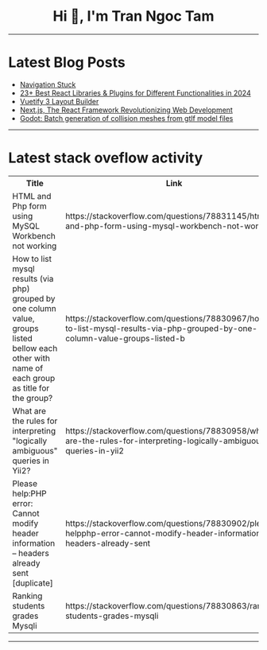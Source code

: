 <h1 align="center">Hi 👋, I'm Tran Ngoc Tam</h1>

---

# Latest Blog Posts 
<!-- BLOG-POST-LIST:START -->
- [Navigation Stuck](https://dev.to/jack_george_08f843b25bb83/navigation-stuck-253n)
- [23+ Best React Libraries &amp; Plugins for Different Functionalities in 2024](https://dev.to/syakirurahman/23-best-react-libraries-plugins-for-production-grade-app-in-2024-5fjb)
- [Vuetify 3 Layout Builder](https://dev.to/ameerhamza/vuetify-3-layout-builder-5de1)
- [Next.js, The React Framework Revolutionizing Web Development](https://dev.to/saqlainmuhammadd/nextjs-the-react-framework-revolutionizing-web-development-28ak)
- [Godot: Batch generation of collision meshes from gtlf model files](https://dev.to/ramchale/godot-batch-generation-of-collision-meshes-from-gtlf-model-files-4noh)
<!-- BLOG-POST-LIST:END -->

---

# Latest stack oveflow activity
<table>
  <tr><th>Title</th><th>Link</th></tr>
  <!-- STACKOVERFLOW:START --><tr><td>HTML and Php form using MySQL Workbench not working</td><td>https://stackoverflow.com/questions/78831145/html-and-php-form-using-mysql-workbench-not-working</td></tr><tr><td>How to list mysql results &lpar;via php&rpar; grouped by one column value, groups listed bellow each other with name of each group as title for the group?</td><td>https://stackoverflow.com/questions/78830967/how-to-list-mysql-results-via-php-grouped-by-one-column-value-groups-listed-b</td></tr><tr><td>What are the rules for interpreting &quot;logically ambiguous&quot; queries in Yii2?</td><td>https://stackoverflow.com/questions/78830958/what-are-the-rules-for-interpreting-logically-ambiguous-queries-in-yii2</td></tr><tr><td>Please help:PHP error: Cannot modify header information – headers already sent [duplicate]</td><td>https://stackoverflow.com/questions/78830902/please-helpphp-error-cannot-modify-header-information-headers-already-sent</td></tr><tr><td>Ranking students grades Mysqli</td><td>https://stackoverflow.com/questions/78830863/ranking-students-grades-mysqli</td></tr><!-- STACKOVERFLOW:END -->
</table>

---


